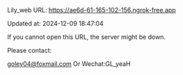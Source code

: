 Lily_web URL: https://ae6d-61-165-102-156.ngrok-free.app

Updated at: 2024-12-09 18:47:04

If you cannot open this URL, the server might be down.

Please contact: 

goley04@foxmail.com Or Wechat:GL_yeaH